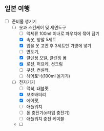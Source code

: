 ## 일본 여행
- [ ] 준비물 챙기기
	- [ ] 옷과 스킨케어 및 세면도구
		- [ ] 액체류 100ml 이내로 파우치에 묶어 담기
		- [x] 속옷, 양말 5세트
		- [x] 입을 옷 고민 후 3세트만 가방에 넣기
		- [ ] 면도기, 
		- [x] 클렌징 오일, 클렌징 폼
		- [x] 로션, 허요케, 선크림
		- [ ] 쿠션, 컨실러, 
		- [ ] 헤어토닉(100ml 옮기기)
	- [ ] 전자기기
		- [ ] 맥북, 태블릿
		- [x] 보조배터리
		- [x] 에어팟, 
		- [ ] 애플워치
		- [ ] 폰 충전기(c타입 충전기)
		- [ ] 애플워치 충전 케이블
	- [ ] 